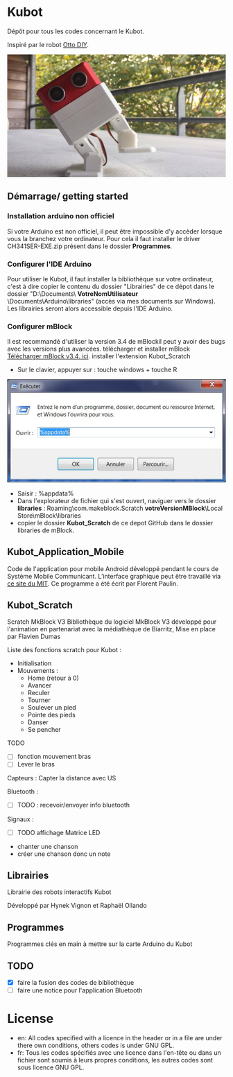 # Kubot
Dépôt pour tous les codes concernant le Kubot.

Inspiré par le robot [Otto DIY](https://github.com/OttoDIY).

![Un petit Kubot](media/Kubot.jpg)

## Démarrage/ getting started
### Installation arduino non officiel
Si votre Arduino est non officiel, il peut être impossible d'y accèder lorsque vous la branchez votre ordinateur. Pour cela il faut installer le driver CH341SER-EXE.zip présent dans le dossier **Programmes**.

### Configurer l'IDE Arduino

Pour utiliser le Kubot, il faut installer la bibliothèque sur votre ordinateur, c'est à dire copier le contenu du dossier "Librairies" de ce dépot dans le dossier "D:\Documents\ **VotreNomUtilisateur** \Documents\Arduino\libraries" (accès via mes documents sur Windows). Les librairies seront alors accessible depuis l'IDE Arduino.

### Configurer mBlock
Il est recommandé d'utiliser la version 3.4 de mBlockil peut y avoir des bugs avec les versions plus avancées.
télécharger et installer mBlock [Télécharger mBlock v3.4. ici](https://dl.makeblock.com/mblock3/mBlock_win_V3.4.12.exe).
installer l'extension Kubot_Scratch
- Sur le clavier, appuyer sur : touche windows + touche R

![](media/Execute.JPG)
- Saisir : %appdata%
- Dans l'explorateur de fichier qui s'est ouvert, naviguer vers le dossier **libraries** : Roaming\com.makeblock.Scratch **votreVersionMBlock**\Local Store\mBlock\libraries
- copier le dossier **Kubot_Scratch** de ce depot GitHub dans le dossier libraries de mBlock.

## Kubot_Application_Mobile
Code de l'application pour mobile Android développé pendant le cours de Système Mobile Communicant.
L’interface graphique peut être travaillé via [ce site du MIT](http://appinventor.mit.edu/explore/#).
Ce programme a été écrit par Florent Paulin.

## Kubot_Scratch
Scratch MkBlock V3
Bibliothèque du logiciel MkBlock V3 développé pour l'animation en partenariat avec la médiathèque de Biarritz, 
Mise en place par Flavien Dumas

Liste des fonctions scratch pour Kubot :
* Initialisation
* Mouvements :
    * Home (retour à 0)
    * Avancer
    * Reculer
    * Tourner
    * Soulever un pied
    * Pointe des pieds
    * Danser
    * Se pencher

TODO
- [ ] fonction mouvement bras
- [ ] Lever le bras

Capteurs :
Capter la distance avec US

Bluetooth :
- [ ] TODO : recevoir/envoyer info bluetooth

Signaux :
- [ ] TODO affichage Matrice LED
* chanter une chanson
* créer une chanson donc un note


## Librairies
Librairie des robots interactifs Kubot

Développé par Hynek Vignon et Raphaël Ollando

## Programmes
Programmes clés en main à mettre sur la carte Arduino du Kubot

## TODO
- [X] faire la fusion des codes de bibliothèque
- [ ] faire une notice pour l'application Bluetooth

# License
- en: All codes specified with a licence in the header or in a file  are under there own conditions, others codes is under GNU GPL.
- fr: Tous les codes spécifiés avec une licence dans l'en-tête ou dans un fichier sont soumis à leurs propres conditions, les autres codes sont sous licence GNU GPL.